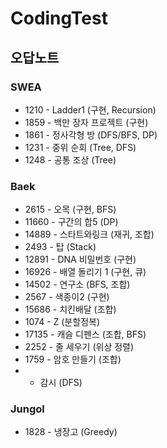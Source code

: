 # CodingTest

## 오답노트

### SWEA
 - 1210 - Ladder1 (구현, Recursion)
 - 1859 - 백만 장자 프로젝트 (구현)
 - 1861 - 정사각형 방 (DFS/BFS, DP)
 - 1231 - 중위 순회 (Tree, DFS)
 - 1248 - 공통 조상 (Tree)

### Baek
 - 2615 - 오목 (구현, BFS)
 - 11660 - 구간의 합5 (DP)
 - 14889 - 스타트와링크 (재귀, 조합)
 - 2493 - 탑 (Stack)
 - 12891 - DNA 비밀번호 (구현)
 - 16926 - 배열 돌리기 1 (구현, 큐)
 - 14502 - 연구소 (BFS, 조합)
 - 2567 - 색종이2 (구현)
 - 15686 - 치킨배달 (조합)
 - 1074 - Z (분할정복)
 - 17135 - 캐슬 디펜스 (조합, BFS)
 - 2252 - 줄 세우기 (위상 정렬)
 - 1759 - 암호 만들기 (조합)
 -  - 감시 (DFS)

### Jungol
 - 1828 - 냉장고 (Greedy)
